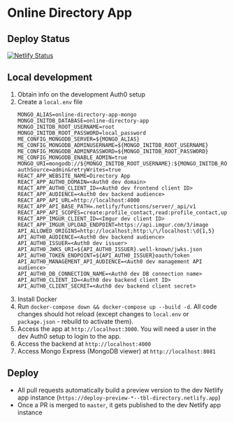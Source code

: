 <!-- @format -->

# Online Directory App

## Deploy Status

[![Netlify Status](https://api.netlify.com/api/v1/badges/9c0b7fdf-f88b-417a-97b2-8ae3a3b75ae9/deploy-status)](https://tbl-directory.netlify.app/)

## Local development

1. Obtain info on the development Auth0 setup
2. Create a `local.env` file
   ```
   MONGO_ALIAS=online-directory-app-mongo
   MONGO_INITDB_DATABASE=online-directory-app
   MONGO_INITDB_ROOT_USERNAME=root
   MONGO_INITDB_ROOT_PASSWORD=local_password
   ME_CONFIG_MONGODB_SERVER=${MONGO_ALIAS}
   ME_CONFIG_MONGODB_ADMINUSERNAME=${MONGO_INITDB_ROOT_USERNAME}
   ME_CONFIG_MONGODB_ADMINPASSWORD=${MONGO_INITDB_ROOT_PASSWORD}
   ME_CONFIG_MONGODB_ENABLE_ADMIN=true
   MONGO_URI=mongodb://${MONGO_INITDB_ROOT_USERNAME}:${MONGO_INITDB_ROOT_PASSWORD}@${MONGO_ALIAS}:27017/${MONGO_INITDB_DATABASE}?authSource=admin&retryWrites=true
   REACT_APP_WEBSITE_NAME=Directory App
   REACT_APP_AUTH0_DOMAIN=<Auth0 dev domain>
   REACT_APP_AUTH0_CLIENT_ID=<Auth0 dev frontend client ID>
   REACT_APP_AUDIENCE=<Auth0 dev backend audience>
   REACT_APP_API_URL=http://localhost:4000
   REACT_APP_API_BASE_PATH=.netlify/functions/server/_api/v1
   REACT_APP_API_SCOPES=create:profile_contact,read:profile_contact,update:profile_contact,create:contacts,read:contacts,update:contacts
   REACT_APP_IMGUR_CLIENT_ID=<Imgur dev client ID>
   REACT_APP_IMGUR_UPLOAD_ENDPOINT=https://api.imgur.com/3/image
   API_ALLOWED_ORIGINS=http://localhost;http:\/\/localhost:\d{1,5}
   API_AUTH0_AUDIENCE=<Auth0 dev backend audience>
   API_AUTH0_ISSUER=<Auth0 dev issuer>
   API_AUTH0_JWKS_URI=${API_AUTH0_ISSUER}.well-known/jwks.json
   API_AUTH0_TOKEN_ENDPOINT=${API_AUTH0_ISSUER}oauth/token
   API_AUTH0_MANAGEMENT_API_AUDIENCE=<Auth0 dev management API audience>
   API_AUTH0_DB_CONNECTION_NAME=<Auth0 dev DB connection name>
   API_AUTH0_CLIENT_ID=<Auth0 dev backend client ID>
   API_AUTH0_CLIENT_SECRET=<Auth0 dev backend client secret>
   ```
3. Install Docker
4. Run `docker-compose down && docker-compose up --build -d`. All code changes should hot reload (except changes to
   `local.env` or `package.json` - rebuild to activate them).
5. Access the app at `http://localhost:3000`. You will need a user in the dev Auth0 setup to login to the app.
6. Access the backend at `http://localhost:4000`
7. Access Mongo Express (MongoDB viewer) at `http://localhost:8081`

## Deploy

- All pull requests automatically build a preview version to the dev Netlify app instance
  (`https://deploy-preview-*--tbl-directory.netlify.app`)
- Once a PR is merged to `master`, it gets published to the dev Netlify app instance
